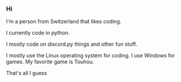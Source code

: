 ### Hi
I'm a person from Switzerland that likes coding.

I currently code in python. 

I mostly code on discord.py things and other fun stuff.

I mostly use the Linux operating system for coding. I use Windows for games. My favorite game is Touhou.

That's all I guess
